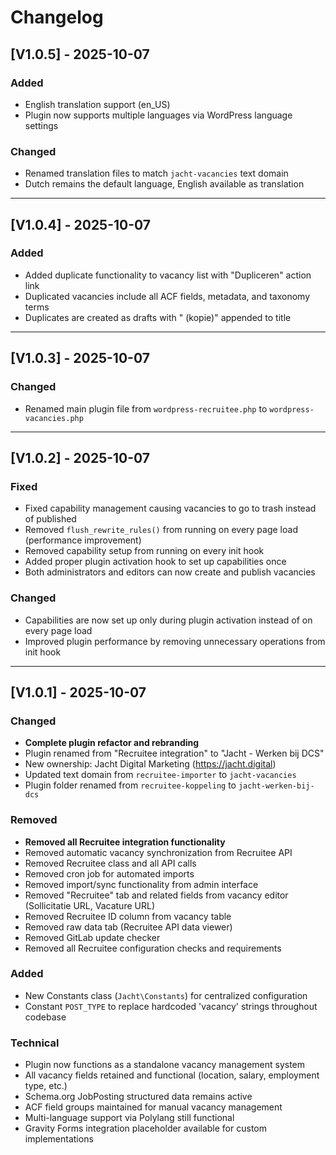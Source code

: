 # Changelog

## [V1.0.5] - 2025-10-07

### Added
* English translation support (en_US)
* Plugin now supports multiple languages via WordPress language settings

### Changed
* Renamed translation files to match `jacht-vacancies` text domain
* Dutch remains the default language, English available as translation

---

## [V1.0.4] - 2025-10-07

### Added
* Added duplicate functionality to vacancy list with "Dupliceren" action link
* Duplicated vacancies include all ACF fields, metadata, and taxonomy terms
* Duplicates are created as drafts with " (kopie)" appended to title

---

## [V1.0.3] - 2025-10-07

### Changed
* Renamed main plugin file from `wordpress-recruitee.php` to `wordpress-vacancies.php`

---

## [V1.0.2] - 2025-10-07

### Fixed
* Fixed capability management causing vacancies to go to trash instead of published
* Removed `flush_rewrite_rules()` from running on every page load (performance improvement)
* Removed capability setup from running on every init hook
* Added proper plugin activation hook to set up capabilities once
* Both administrators and editors can now create and publish vacancies

### Changed
* Capabilities are now set up only during plugin activation instead of on every page load
* Improved plugin performance by removing unnecessary operations from init hook

---

## [V1.0.1] - 2025-10-07

### Changed
* **Complete plugin refactor and rebranding**
* Plugin renamed from "Recruitee integration" to "Jacht - Werken bij DCS"
* New ownership: Jacht Digital Marketing (https://jacht.digital)
* Updated text domain from `recruitee-importer` to `jacht-vacancies`
* Plugin folder renamed from `recruitee-koppeling` to `jacht-werken-bij-dcs`

### Removed
* **Removed all Recruitee integration functionality**
* Removed automatic vacancy synchronization from Recruitee API
* Removed Recruitee class and all API calls
* Removed cron job for automated imports
* Removed import/sync functionality from admin interface
* Removed "Recruitee" tab and related fields from vacancy editor (Sollicitatie URL, Vacature URL)
* Removed Recruitee ID column from vacancy table
* Removed raw data tab (Recruitee API data viewer)
* Removed GitLab update checker
* Removed all Recruitee configuration checks and requirements

### Added
* New Constants class (`Jacht\Constants`) for centralized configuration
* Constant `POST_TYPE` to replace hardcoded 'vacancy' strings throughout codebase

### Technical
* Plugin now functions as a standalone vacancy management system
* All vacancy fields retained and functional (location, salary, employment type, etc.)
* Schema.org JobPosting structured data remains active
* ACF field groups maintained for manual vacancy management
* Multi-language support via Polylang still functional
* Gravity Forms integration placeholder available for custom implementations
